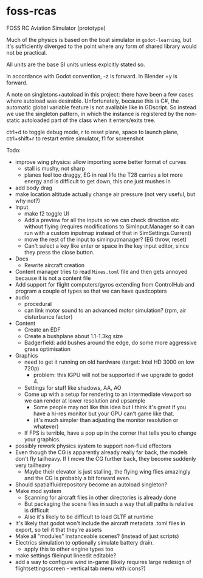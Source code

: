 # foss-rcas

FOSS RC Aviation Simulator (prototype)

Much of the physics is based on the boat simulator in `godot-learning`, but it's sufficiently diverged to the point where any form of shared library would not be practical.

All units are the base SI units unless explcitly stated so.

In accordance with Godot convention, -z is forward. In Blender +y is forward.

A note on singletons+autoload in this project: there have been a few cases where autoload was desirable. Unfortunately, because this is C#, the automatic global variable feature is not available like in GDscript. So instead we use the singleton pattern, in which the instance is registered by the non-static autoloaded part of the class when it enters/exits tree.

ctrl+d to toggle debug mode, r to reset plane, space to launch plane, ctrl+shift+r to restart entire simulator, f1 for screenshot

Todo:
- improve wing physics: allow importing some better format of curves
    - stall is mushy, not sharp
    - planes feel too draggy, EG in real life the T28 carries a lot more energy and is difficult to get down, this one just mushes in
- add body drag
- make location altitude actually change air pressure (not very useful, but why not?)
- Input
    - make f2 toggle UI
    - Add a preview for all the inputs so we can check direction etc without flying (requires modifications to SimInput.Manager so it can run with a custom inputmap instead of that in SimSettings.Current)
    - move the rest of the input to siminputmanager? (EG throw, reset)
    - Can't select a key like enter or space in the key input editor, since they press the close button.
- Docs
    - Rewrite aircraft creation
- Content manager tries to read `Mixes.toml` file and then gets annoyed because it is not a content file
- Add support for flight computers/gyros extending from ControlHub and program a couple of types so that we can have quadcopters
- audio
    - procedural
    - can link motor sound to an advanced motor simulation? (rpm, air disturbance factor)
- Content
    - Create an EDF
    - Create a bushplane about 1.1-1.3kg size
    - Badgerfield: add bushes around the edge, do some more aggressive grass optimisation
- Graphics
    - need to get it running on old hardware (target: Intel HD 3000 on low 720p)
        - problem: this IGPU will not be supported if we upgrade to godot 4.
    - Settings for stuff like shadows, AA, AO
    - Come up with a setup for rendering to an intermediate viewport so we can render at lower resolution and upsample
        - Some people may not like this idea but I think it's great if you have a hi-res monitor but your GPU can't game like that.
        - (it's much simpler than adjusting the monitor resolution or whatever)
    - If FPS is terrible, have a pop up in the corner that tells you to change your graphics.
- possibly rework physics system to support non-fluid effectors
- Even though the CG is apparently already really far back, the models don't fly tailheavy. If I move the CG further back, they become suddenly very tailheavy
    - Maybe their elevator is just stalling, the flying wing flies amazingly and the CG is probably a bit forward even.
- Should spatialfluidrepository become an autoload singleton?
- Make mod system
    - Scanning for aircraft files in other directories is already done
    - But packaging the scene files in such a way that all paths is relative is difficult
    - Also it's likely to be difficult to load GLTF at runtime
- It's likely that godot won't include the aircraft metadata .toml files in export, so tell it that they're assets
- Make all "modules" instanceable scenes? (instead of just scripts)
- Electrics simulation to optionally simulate battery drain.
    - apply this to other engine types too
- make settings fileinput lineedit editable?
- add a way to configure wind in-game (likely requires large redesign of flightsettingsscreen - vertical tab menu with icons?)
